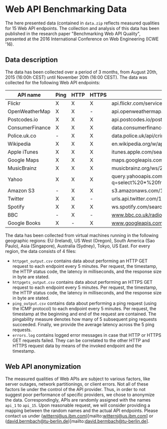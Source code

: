 # Web API Benchmarking Data

The here presented data (contained in `data.zip` reflects measured qualities for 15 Web API endpoints.
The collection and analysis of this data has been published in the research paper "Benchmarking Web API Quality", presented at the 2016 International Conference on Web Engineering (ICWE '16).

## Data description
The data has been collected over a period of 3 months, from August 20th, 2015 (16:00h CEST) until November 20th (16:00 CEST).
The data was collected for the following Web API endpoints:

|API name           | Ping | HTTP | HTTPS | URL                                                                                                                                                                                                                                                                 |
|-------------------|------|------|-------|---------------------------------------------------------------------------------------------------------------------------------------------------------------------------------------------------------------------------------------------------------------------|
|Flickr             | X    | X    | X     | api.flickr.com/services/feeds/photos_public.gne                                                                                                                                                                                                                     |
|OpenWeatherMap     | X    | X    | -     | api.openweathermap.org/data/2.5/weather?q=New\%20York,us                                                                                                                                                                                                            |
|Postcodes.io       | X    | X    | X     | api.postcodes.io/postcodes/GU50BD                                                                                                                                                                                                                                   |
|ConsumerFinance    | X    | X    | X     | data.consumerfinance.gov/api/views/fphp-cr5a/rows.json                                                                                                                                                                                                              |
|Police.uk.co       | -    | X    | X     | data.police.uk/api/crimes-street-dates                                                                                                                                                                                                                              |
|Wikipedia          | X    | X    | X     | en.wikipedia.org/w/api.php?action=query\&titles=Albert_Einstein\&prop=images\&format=json                                                                                                                                                                           |
|Apple iTunes       | X    | X    | X     | itunes.apple.com/search?term=u2\&entity=musicVideo                                                                                                                                                                                                                  |
|Google Maps        | X    | X    | X     | maps.googleapis.com/maps/api/geocode/json?address=New\%20York\%20City\%20US\&sensor=false                                                                                                                                                                           |
|MusicBrainz        | X    | X    | X     | musicbrainz.org/ws/2/recording?query=\%22we\%20will\%20rock\%20you\%22\%20AND\%20arid:0383dadf-2a4e-4d10-a46a-e9e041da8eb3                                                                                                                                          |
|Yahoo              | X    | X    | X     | query.yahooapis.com/v1/public/yql?q=select\%20*\%20from\%20weather.forecast\%20where\%20woeid\%20in\%20(select\%20woeid\%20from\%20geo.places(1)\%20where\%20text\%3D\%22nome\%2C\%20ak\%22)\&format=json\&env=store\%3A\%2F\%2Fdatatables.org\%2Falltableswithkeys |
|Amazon S3          | -    | X    | X     | s3.amazonaws.com/1000genomes                                                                                                                                                                                                                                        |
|Twitter            | X    | X    | -     | urls.api.twitter.com/1/urls/count.json?url=http://www.tu-berlin.de                                                                                                                                                                                                  |
|Spotify            | X    | X    | X     | ws.spotify.com/search/1/album?q=u2                                                                                                                                                                                                                                  |
|BBC                | -    | X    | -     | www.bbc.co.uk/radio1/playlist.json                                                                                                                                                                                                                                  |
|Google Books       | X    | -    | X     | www.googleapis.com/books/v1/volumes?q=isbn:0321751043                                                                                                                                                                                                               |

The data has been collected from virtual machines running in the following geographic regions: EU (Ireland), US West (Oregon), South America (Sao Paulo), Asia (Singapore), Australia (Sydney), Tokyo, US East.
For every region, the data consists of 4 files:

* `httpget_output.csv` contains data about performing an HTTP GET request to each endpoint every 5 minutes. Per request, the timestamp, the HTTP status code, the latency in milliseconds, and the response size in byte are stated. 
* `httpgets_output.csv` contains data about performing an HTTPS GET request to each endpoint every 5 minutes. Per request, the timestamp, the HTTP status code, the latency in milliseconds, and the response size in byte are stated.
* `ping_output.csv` contains data about performing a ping request (using the ICMP protocol) to each endpoint every 5 minutes. Per request, the timestamp at the beginning and end of the request are contained. The pingability measure denotes how many of 5 subsequent ping requests succeeded. Finally, we provide the average latency across the 5 ping requests.
* `errors.log` contains logged error messages in case that HTTP or HTTPS GET requests failed. They can be correlated to the other HTTP and HTTPS request data by means of the invoked endpoint and the timestamp.


## Web API anonymization
The measured qualities of Web APIs are subject to various factors, like server outages, network partitionings, or client errors.
Not all of these factors lie under the control of the API provider.
Thus, in order to not suggest poor performance of specific providers, we chose to anonymize the data.
Correspondingly, APIs are randomly assigned with the names `api_1` to `api_15`.
Upon reasonable request, we will consider providing a mapping between the random names and the actual API endpoints.
Please contact us under (witternj@us.ibm.com)[mailto:witternj@us.ibm.com] or (david.bermbach@tu-berlin.de)[mailto:david.bermbach@tu-berlin.de].